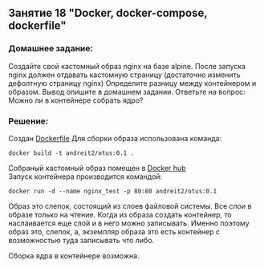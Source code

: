 ## Занятие 18 "Docker, docker-compose, dockerfile"
### Домашнее задание:
Создайте свой кастомный образ nginx на базе alpine. После запуска nginx должен отдавать кастомную страницу (достаточно изменить дефолтную страницу nginx)
Определите разницу между контейнером и образом.
Вывод опишите в домашнем задании.
Ответьте на вопрос: Можно ли в контейнере собрать ядро?
### Решение:
Создан [Dockerfile](Dockerfile)
Для сборки образа использована команда:
```
docker build -t andreit2/otus:0.1 .
```
Собраный кастомный образ помещен в [Docker hub](https://hub.docker.com/repository/docker/andreit2/otus)\
Запуск контейнера производится командой:
```
docker run -d --name nginx_test -p 80:80 andreit2/otus:0.1
```
Образ это слепок, состоящий из слоев файловой системы. Все слои в образе только на чтение.
Когда из образа создать контейнер, то наслаивается еще слой и в него можно записывать.
Именно поэтому образ это, слепок, а, экземпляр образа это есть контейнер с возможностью туда записывать что либо.

Сборка ядра в контейнере возможна.

